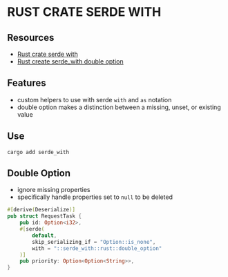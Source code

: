 # RUST CRATE SERDE WITH

## Resources

- [Rust crate serde with](https://docs.rs/serde_with/latest/serde_with/)
- [Rust create serde_with double option](https://docs.rs/serde_with/latest/serde_with/rust/double_option/)

## Features

- custom helpers to use with serde `with` and `as` notation
- double option makes a distinction between a missing, unset, or existing value

## Use

```console
cargo add serde_with
```

## Double Option

- ignore missing properties
- specifically handle properties set to `null` to be deleted

```rust
#[derive(Deserialize)]
pub struct RequestTask {
    pub id: Option<i32>,
    #[serde(
        default,
        skip_serializing_if = "Option::is_none",
        with = "::serde_with::rust::double_option"
    )]
    pub priority: Option<Option<String>>,
}
```
